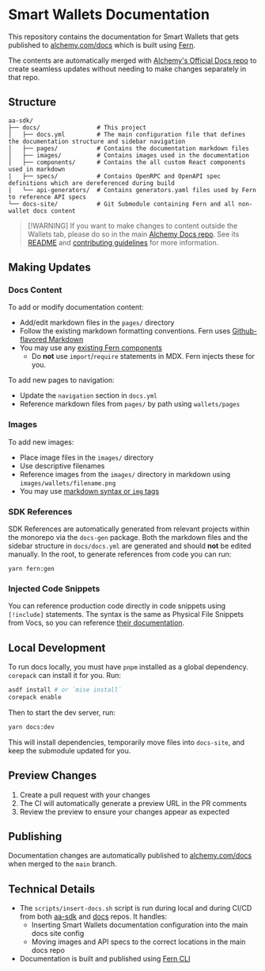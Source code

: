 # Smart Wallets Documentation

This repository contains the documentation for Smart Wallets that gets published to [alchemy.com/docs](https://alchemy.com/docs) which is built using [Fern](https://buildwithfern.com/learn/docs/getting-started/overview).

The contents are automatically merged with [Alchemy's Official Docs repo](https://github.com/alchemyplatform/docs) to create seamless updates without needing to make changes separately in that repo.

## Structure

```text
aa-sdk/
├── docs/                # This project
│   ├── docs.yml         # The main configuration file that defines the documentation structure and sidebar navigation
│   ├── pages/           # Contains the documentation markdown files
│   ├── images/          # Contains images used in the documentation
│   ├── components/      # Contains the all custom React components used in markdown
|   ├── specs/           # Contains OpenRPC and OpenAPI spec definitions which are dereferenced during build
|   └── api-generators/  # Contains generators.yaml files used by Fern to reference API specs
└── docs-site/           # Git Submodule containing Fern and all non-wallet docs content
```

> \[!WARNING]
> If you want to make changes to content outside the Wallets tab, please do so in the main [Alchemy Docs repo](https://github.com/alchemyplatform/docs). See its [README](https://github.com/alchemyplatform/docs?tab=readme-ov-file#alchemy-documentation) and [contributing guidelines](https://github.com/alchemyplatform/docs/blob/main/CONTRIBUTING.md) for more information.

## Making Updates

### Docs Content

To add or modify documentation content:

- Add/edit markdown files in the `pages/` directory
- Follow the existing markdown formatting conventions. Fern uses [Github-flavored Markdown](https://github.github.com/gfm/)
- You may use any [existing Fern components](https://buildwithfern.com/learn/docs/content/components/overview)
  - Do **not** use `import`/`require` statements in MDX. Fern injects these for you.

To add new pages to navigation:

- Update the `navigation` section in `docs.yml`
- Reference markdown files from `pages/` by path using `wallets/pages`

### Images

To add new images:

- Place image files in the `images/` directory
- Use descriptive filenames
- Reference images from the `images/` directory in markdown using `images/wallets/filename.png`
- You may use [markdown syntax or `img` tags](https://buildwithfern.com/learn/docs/content/write-markdown#images)

### SDK References

SDK References are automatically generated from relevant projects within the monorepo via the `docs-gen` package. Both the markdown files and the sidebar structure in `docs/docs.yml` are generated and should **not** be edited manually. In the root, to generate references from code you can run:

```shell
yarn fern:gen
```

### Injected Code Snippets

You can reference production code directly in code snippets using `[!include]` statements. The syntax is the same as Physical File Snippets from Vocs, so you can reference [their documentation](https://vocs.dev/docs/guides/code-snippets#physical-file-snippets).

## Local Development

To run docs locally, you must have `pnpm` installed as a global dependency. `corepack` can install it for you. Run:

```bash
asdf install # or `mise install`
corepack enable
```

Then to start the dev server, run:

```bash
yarn docs:dev
```

This will install dependencies, temporarily move files into `docs-site`, and keep the submodule updated for you.

## Preview Changes

1. Create a pull request with your changes
2. The CI will automatically generate a preview URL in the PR comments
3. Review the preview to ensure your changes appear as expected

## Publishing

Documentation changes are automatically published to [alchemy.com/docs](https://alchemy.com/docs) when merged to the `main` branch.

## Technical Details

- The `scripts/insert-docs.sh` script is run during local and during CI/CD from both [aa-sdk](https://github.com/alchemyplatform/aa-sdk/) and [docs](https://github.com/alchemyplatform/docs) repos. It handles:
  - Inserting Smart Wallets documentation configuration into the main docs site config
  - Moving images and API specs to the correct locations in the main docs repo
- Documentation is built and published using [Fern CLI](https://buildwithfern.com/learn/cli-reference/overview#setting-up-docs)
